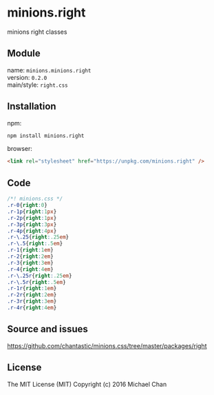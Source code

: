 # minions.right
minions right classes

## Module
name: `minions.minions.right`  
version: `0.2.0`  
main/style: `right.css`  

## Installation
npm:
```bash
npm install minions.right
```

browser:
```html
<link rel="stylesheet" href="https://unpkg.com/minions.right" />
```

## Code
```css
/*! minions.css */
.r-0{right:0}
.r-1p{right:1px}
.r-2p{right:1px}
.r-3p{right:3px}
.r-4p{right:4px}
.r-\.25{right:.25em}
.r-\.5{right:.5em}
.r-1{right:1em}
.r-2{right:2em}
.r-3{right:3em}
.r-4{right:4em}
.r-\.25r{right:.25em}
.r-\.5r{right:.5em}
.r-1r{right:1em}
.r-2r{right:2em}
.r-3r{right:3em}
.r-4r{right:4em}

```

## Source and issues

https://github.com/chantastic/minions.css/tree/master/packages/right

## License

The MIT License (MIT)
Copyright (c) 2016 Michael Chan